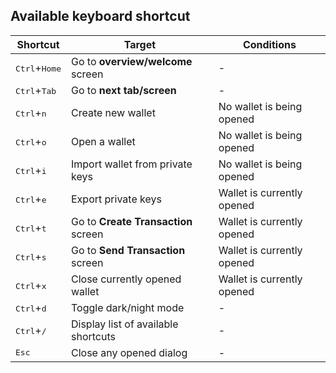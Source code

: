 ## Available keyboard shortcut

| Shortcut                                       | Target                               | Conditions |
| ---------                                      | -------                              | ---------- |
| <kbd>Ctrl</kbd>+<kbd>Home</kbd>                | Go to **overview/welcome** screen    | - |
| <kbd>Ctrl</kbd>+<kbd>Tab</kbd>                 | Go to **next tab/screen**            | - |
| <kbd>Ctrl</kbd>+<kbd>n</kbd>                   | Create new wallet                    | No wallet is being opened |
| <kbd>Ctrl</kbd>+<kbd>o</kbd>                   | Open a wallet                        | No wallet is being opened |
| <kbd>Ctrl</kbd>+<kbd>i</kbd>                   | Import wallet from private keys      | No wallet is being opened |
| <kbd>Ctrl</kbd>+<kbd>e</kbd>                   | Export private keys                  | Wallet is currently opened |
| <kbd>Ctrl</kbd>+<kbd>t</kbd>                   | Go to **Create Transaction** screen  | Wallet is currently opened |
| <kbd>Ctrl</kbd>+<kbd>s</kbd>                   | Go to **Send Transaction** screen    | Wallet is currently opened |
| <kbd>Ctrl</kbd>+<kbd>x</kbd>                   | Close currently opened wallet        | Wallet is currently opened |
| <kbd>Ctrl</kbd>+<kbd>d</kbd>                   | Toggle dark/night mode               | - |
| <kbd>Ctrl</kbd>+<kbd>/</kbd>                   | Display list of available shortcuts  | - |
| <kbd>Esc</kbd>                                 | Close any opened dialog              | - |
